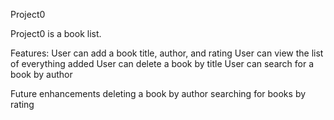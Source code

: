 Project0

Project0 is a book list.

Features:
User can add a book title, author, and rating
User can view the list of everything added
User can delete a book by title
User can search for a book by author

Future enhancements
deleting a book by author
searching for books by rating


